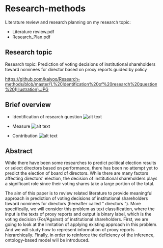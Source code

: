 # Research-methods
Literature review and research planning on my research topic:
- Literature review.pdf
- Research_Plan.pdf


## Research topic
Research topic: Prediction of voting decisions of institutional shareholders toward nominees for director based on proxy reports guided by policy

https://github.com/kaiyoo/Research-methods/blob/master/1.%20Identification%20of%20research%20question%20(Illustration).JPG

## Brief overview

- Identification of research question
![alt text](https://github.com/kaiyoo/Research-methods/blob/master/1.%20Identification%20of%20research%20question%20(Illustration).JPG?raw=true)

- Measure
![alt text](https://github.com/kaiyoo/Research-methods/blob/master/5.%20Measures.JPG?raw=true)

- Contribution
![alt text](https://github.com/kaiyoo/Research-methods/blob/master/7.%20Contribution.JPG?raw=true)

## Abstract
While there have been some researches to predict political election results or select directors based on performance, there has been no attempt yet to predict the election of board of directors. While there are many factors affecting directors' election, the decision of institutional shareholders plays a significant role since their voting shares take a large portion of the total. 
 
The aim of this paper is to review related literature to provide meaningful approach in prediction of voting decisions of institutional shareholders toward nominees for directors (hereafter called " directors "). 
More specifically, we will consider this problem as text classification, where the input is the texts of proxy reports and output is binary label, which is the voting decision (For/Against) of institutional shareholders. First, we are going to look at the limitation of applying existing approach in this problem. And we will study how to represent information of proxy reports hierarchically. Finally, in order to reinforce the deficiency of the inference, ontology-based model will be introduced.
